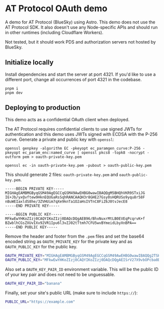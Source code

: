 # AT Protocol OAuth demo

A demo for AT Protocol (BlueSky) using Astro. This demo does not use the AT Protocol SDK. It also doesn't use any Node-specific APIs and should run in other runtimes (including Cloudflare Workers).

Not tested, but it should work PDS and authorization servers not hosted by BlueSky.

## Initialize locally

Install dependencies and start the server at port 4321. If you'd like to use a different port, change all occurrences of port 4321 in the codebase.

```
pnpm i
pnpm dev
```

## Deploying to production

This demo acts as a confidential OAuth client when deployed.

The AT Protocol requires confidential clients to use signed JWTs for authentication and this demo uses JWTs signed with ECDSA with the P-256 curve. Generate a private and public key with `openssl`:

```
openssl genpkey -algorithm EC -pkeyopt ec_paramgen_curve:P-256 -pkeyopt ec_param_enc:named_curve | openssl pkcs8 -topk8 -nocrypt -outform pem > oauth-private-key.pem

openssl ec -in oauth-private-key.pem -pubout > oauth-public-key.pem
```

This should generate 2 files: `oauth-private-key.pem` and `oauth-public-key.pem`.

```
-----BEGIN PRIVATE KEY-----
MIGHAgEAMBMGByqGSM49AgEGCCqGSM49AwEHBG0wawIBAQQgM5BHQhVKR9STxiJG
IE+Jb/yxQvftew9HknEQUGaRsSqhRANCAAQH3r8GHE27Gsy0sHQRUSo9yqu8r58F
nBuWEIaxldS8he/3ZVHUim7qXe9knTa1O2aHsIVTnC8FiZ6J0tvJecE8
-----END PRIVATE KEY-----
```

```
-----BEGIN PUBLIC KEY-----
MFkwEwYHKoZIzj0CAQYIKoZIzj0DAQcDQgAEB96/BhxNuxrMtLB0EVEqPcqrvK+f
BZwblhCGsZXUvIXv92VR1Ipu6l3vZJ02tTtmh7CFU5wvBYmeidLbyXnBPA==
-----END PUBLIC KEY-----
```

Remove the header and footer from the `.pem` files and set the base64 encoded string as `OAUTH_PRIVATE_KEY` for the private key and as `OAUTH_PUBLIC_KEY` for the public key.

```bash
OAUTH_PRIVATE_KEY="MIGHAgEAMBMGByqGSM49AgEGCCqGSM49AwEHBG0wawIBAQQg2TSHp7Ts79N/YjpwYRxEq5TtkSpPy4sTZMXUDjuzpbShRANCAAQhKtXbtf29s49xtrQM92GZfK25zgz4GfB7SmJkeTxwfM3yfkIxX9BIf2gYheR9hN5AITiobEQ2UNqw/X6eu+7B"
OAUTH_PUBLIC_KEY="MFkwEwYHKoZIzj0CAQYIKoZIzj0DAQcDQgAEISrV27X9vbOPcba0DPdhmXytuc4M+Bnwe0piZHk8cHzN8n5CMV/QSH9oGIXkfYTeQCE4qGxENlDasP1+nrvuwQ=="
```

Also set a `OAUTH_KEY_PAIR_ID` environment variable. This will be the public ID of your key pair and does not need to be unguessable.

```bash
OAUTH_KEY_PAIR_ID="banana"
```

Finally, set your site's public URL (make sure to include `https://`):

```bash
PUBLIC_URL="https://example.com"
```
